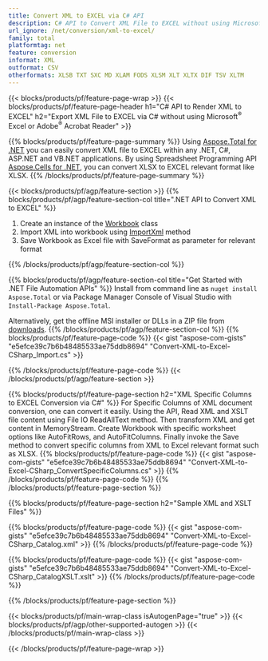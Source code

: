 ```yaml
---
title: Convert XML to EXCEL via C# API
description: C# API to Convert XML File to EXCEL without using Microsoft Excel or Adobe Reader
url_ignore: /net/conversion/xml-to-excel/
family: total
platformtag: net
feature: conversion
informat: XML
outformat: CSV
otherformats: XLSB TXT SXC MD XLAM FODS XLSM XLT XLTX DIF TSV XLTM
---
```

{{< blocks/products/pf/feature-page-wrap >}}
{{< blocks/products/pf/feature-page-header h1="C# API to Render XML to EXCEL" h2="Export XML File to EXCEL via C# without using Microsoft<sup>&reg;</sup> Excel or Adobe<sup>&reg;</sup> Acrobat Reader" >}}

{{% blocks/products/pf/feature-page-summary %}}
Using [Aspose.Total for .NET](https://products.aspose.com/total/net/) you can easily convert XML file to EXCEL within any .NET, C#, ASP.NET and VB.NET applications. By using Spreadsheet Programming API [Aspose.Cells for .NET](https://products.aspose.com/cells/net/), you can convert XLSX to EXCEL relevant format like XLSX. 
{{% /blocks/products/pf/feature-page-summary  %}}

{{< blocks/products/pf/agp/feature-section >}}
{{% blocks/products/pf/agp/feature-section-col title=".NET API to Convert XML to EXCEL" %}}
1. Create an instance of the [Workbook](https://reference.aspose.com/cells/net/aspose.cells/workbook/) class
2. Import XML into workbook using [ImportXml](https://reference.aspose.com/cells/net/aspose.cells/workbook/importxml/) method
3. Save Workbook as Excel file with SaveFormat as parameter for relevant format 

{{% /blocks/products/pf/agp/feature-section-col %}}

{{% blocks/products/pf/agp/feature-section-col title="Get Started with .NET File Automation APIs" %}}
Install from command line as ```nuget install Aspose.Total``` or via Package Manager Console of Visual Studio with ```Install-Package Aspose.Total```.

Alternatively, get the offline MSI installer or DLLs in a ZIP file from [downloads](https://releases.aspose.com/total/net).
{{% /blocks/products/pf/agp/feature-section-col %}}
{{% blocks/products/pf/feature-page-code %}}
{{< gist "aspose-com-gists" "e5efce39c7b6b48485533ae75ddb8694" "Convert-XML-to-Excel-CSharp_Import.cs" >}}

{{% /blocks/products/pf/feature-page-code %}}
{{< /blocks/products/pf/agp/feature-section >}}

{{% blocks/products/pf/feature-page-section  h2="XML Specific Columns to EXCEL Conversion via C#" %}}
For Specific Columns of XML document conversion, one can convert it easily. Using the API, Read XML and XSLT file content using File IO ReadAllText method. Then transform XML and get content in MemoryStream. Create Workbook with specific worksheet options like AutoFitRows, and AutoFitColumns. Finally invoke the Save method to convert specific columns from XML to Excel relevant format such as XLSX.
{{% blocks/products/pf/feature-page-code %}}
{{< gist "aspose-com-gists" "e5efce39c7b6b48485533ae75ddb8694" "Convert-XML-to-Excel-CSharp_ConvertSpecificColumns.cs" >}}
{{% /blocks/products/pf/feature-page-code  %}}
{{% /blocks/products/pf/feature-page-section %}}

{{% blocks/products/pf/feature-page-section  h2="Sample XML and XSLT Files" %}}

{{% blocks/products/pf/feature-page-code %}}
{{< gist "aspose-com-gists" "e5efce39c7b6b48485533ae75ddb8694" "Convert-XML-to-Excel-CSharp_Catalog.xml" >}}
{{% /blocks/products/pf/feature-page-code  %}}

{{% blocks/products/pf/feature-page-code %}}
{{< gist "aspose-com-gists" "e5efce39c7b6b48485533ae75ddb8694" "Convert-XML-to-Excel-CSharp_CatalogXSLT.xslt" >}}
{{% /blocks/products/pf/feature-page-code  %}}

{{% /blocks/products/pf/feature-page-section %}}

{{< blocks/products/pf/main-wrap-class isAutogenPage="true" >}}
{{< blocks/products/pf/agp/other-supported-autogen >}}
{{< /blocks/products/pf/main-wrap-class >}}

{{< /blocks/products/pf/feature-page-wrap >}}